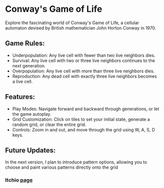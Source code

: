 # Conway's Game of Life

Explore the fascinating world of Conway's Game of Life, a cellular automaton devised by British mathematician John Horton Conway in 1970.

## Game Rules:

* Underpopulation: Any live cell with fewer than two live neighbors dies.
* Survival: Any live cell with two or three live neighbors continues to the next generation.
* Overpopulation: Any live cell with more than three live neighbors dies.
* Reproduction: Any dead cell with exactly three live neighbors becomes a live cell.

## Features:

* Play Modes: Navigate forward and backward through generations, or let the game autoplay.
* Grid Customization: Click on tiles to set your initial state, generate a random grid, or clear the entire grid.
* Controls: Zoom in and out, and move through the grid using W, A, S, D keys.

## Future Updates:
In the next version, I plan to introduce pattern options, allowing you to choose and paint various patterns directly onto the grid

### Itchio [page](https://nicomy96.itch.io/conways-game-of-life/ " page") 